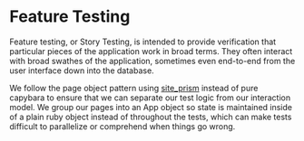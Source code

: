# Feature Testing
Feature testing, or Story Testing, is intended to provide verification that particular pieces of the application work in broad terms. They often interact with broad swathes of the application, sometimes even end-to-end from the user interface down into the database.

We follow the page object pattern using [site_prism](https://github.com/natritmeyer/site_prism) instead of pure capybara to ensure that we can separate our test logic from our interaction model. We group our pages into an App object so state is maintained inside of a plain ruby object instead of throughout the tests, which can make tests difficult to parallelize or comprehend when things go wrong.
